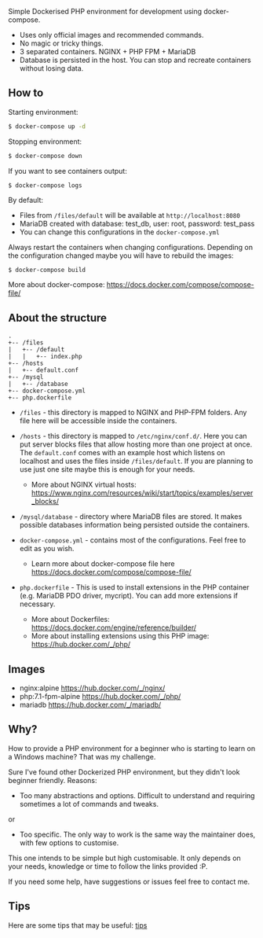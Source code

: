 Simple Dockerised PHP environment for development using docker-compose.

- Uses only official images and recommended commands.
- No magic or tricky things.
- 3 separated containers. NGINX + PHP FPM + MariaDB
- Database is persisted in the host. You can stop and recreate containers without losing data.

## How to

Starting environment:
```sh
$ docker-compose up -d
```

Stopping environment:
```sh
$ docker-compose down
```

If you want to see containers output:
```sh
$ docker-compose logs
```

By default:
- Files from `/files/default` will be available at `http://localhost:8080`
- MariaDB created with database: test_db, user: root, password: test_pass
- You can change this configurations in the `docker-compose.yml`

Always restart the containers when changing configurations. Depending on the configuration changed maybe you will have to rebuild the images:
```
$ docker-compose build
```

More about docker-compose: https://docs.docker.com/compose/compose-file/


## About the structure
```
.
+-- /files
|   +-- /default
|   |   +-- index.php
+-- /hosts
|   +-- default.conf
+-- /mysql
|   +-- /database
+-- docker-compose.yml
+-- php.dockerfile
```
- `/files` - this directory is mapped to NGINX and PHP-FPM folders. Any file here will be accessible inside the containers.

- `/hosts` - this directory is mapped to `/etc/nginx/conf.d/`. Here you can put server blocks files that allow hosting more than one project at once.
The `default.conf` comes with an example host which listens on localhost and uses the files inside `/files/default`. If you are planning to use just one site maybe this is enough for your needs.
  - More about NGINX virtual hosts: https://www.nginx.com/resources/wiki/start/topics/examples/server_blocks/


- `/mysql/database` - directory where MariaDB files are stored. It makes possible databases information being persisted outside the containers.

- `docker-compose.yml` - contains most of the configurations. Feel free to edit as you wish.
  - Learn more about docker-compose file here https://docs.docker.com/compose/compose-file/


- `php.dockerfile` - This is used to install extensions in the PHP container (e.g. MariaDB PDO driver, mycript). You can add more extensions if necessary.
  - More about Dockerfiles: https://docs.docker.com/engine/reference/builder/
  - More about installing extensions using this PHP image: https://hub.docker.com/_/php/

## Images

- nginx:alpine https://hub.docker.com/_/nginx/
- php:7.1-fpm-alpine https://hub.docker.com/_/php/
- mariadb https://hub.docker.com/_/mariadb/


## Why?

How to provide a PHP environment for a beginner who is starting to learn on a Windows machine? That was my challenge.

Sure I've found other Dockerized PHP environment, but they didn't look beginner friendly. Reasons:
- Too many abstractions and options. Difficult to understand and requiring sometimes a lot of commands and tweaks.

or

- Too specific. The only way to work is the same way the maintainer does, with few options to customise.

This one intends to be simple but high customisable. It only depends on your needs, knowledge or time to follow the links provided :P.

If you need some help, have suggestions or issues feel free to contact me.

## Tips

Here are some tips that may be useful: [tips](./tips.md)
